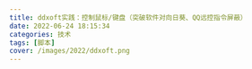 ```yaml
---
title: ddxoft实践：控制鼠标/键盘（突破软件对向日葵、QQ远控指令屏蔽）
date: 2022-06-24 18:15:34
categories: 技术
tags: [脚本]
cover: /images/2022/ddxoft.png
---
```

